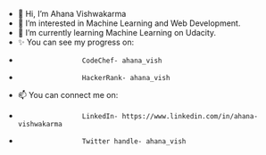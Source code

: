 - 👋 Hi, I’m Ahana Vishwakarma
- 👀 I’m interested in Machine Learning and Web Development.
- 🌱 I’m currently learning Machine Learning on Udacity.
- ✨ You can see my progress on: 
-                     CodeChef- ahana_vish 
-                     HackerRank- ahana_vish
- 📫 You can connect me on: 
-                     LinkedIn- https://www.linkedin.com/in/ahana-vishwakarma
-                     Twitter handle- ahana_vish

<!---
ahanavish/ahanavish is a ✨ special ✨ repository because its `README.md` (this file) appears on your GitHub profile.
You can click the Preview link to take a look at your changes.
--->
